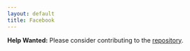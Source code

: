 ```yaml
---
layout: default
title: Facebook
---
```


**Help Wanted:** Please consider contributing to the [repository](https://github.com/osolmaz/sane-defaults).
